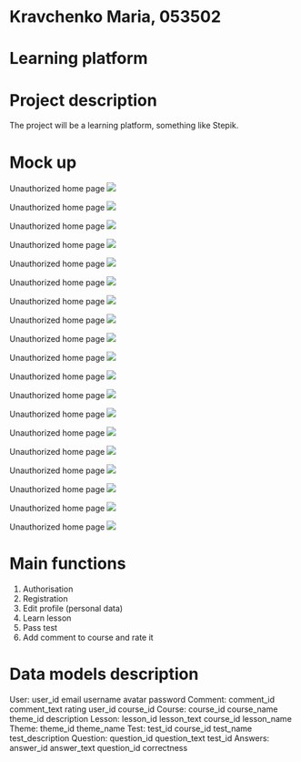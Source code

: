 # Kravchenko Maria, 053502

# Learning platform

# Project description
The project will be a learning platform, something like Stepik.

# Mock up
Unauthorized home page
![](https://github.com/kmashaa/learning_platform/blob/main/lab/Unauthorized_home_page.png)

Unauthorized home page
![](https://github.com/kmashaa/learning_platform/blob/main/lab/sign_up_page.png)

Unauthorized home page
![](https://github.com/kmashaa/learning_platform/blob/main/lab/sign_in_page.png)

Unauthorized home page
![](https://github.com/kmashaa/learning_platform/blob/main/lab/Profile_page.png)

Unauthorized home page
![](https://github.com/kmashaa/learning_platform/blob/main/lab/Settings_page.png)

Unauthorized home page
![](https://github.com/kmashaa/learning_platform/blob/main/lab/My_courses_page.png)

Unauthorized home page
![](https://github.com/kmashaa/learning_platform/blob/main/lab/Choosing_course_by_theme_authorized_page.png)

Unauthorized home page
![](https://github.com/kmashaa/learning_platform/blob/main/lab/Choosing_course_by_theme_unauthorized_page.png)

Unauthorized home page
![](https://github.com/kmashaa/learning_platform/blob/main/lab/Information_about_course_unauthorized_page.png)

Unauthorized home page
![](https://github.com/kmashaa/learning_platform/blob/main/lab/Information_about_course_authorized_page.png)

Unauthorized home page
![](https://github.com/kmashaa/learning_platform/blob/main/lab/Comments_authorized_page.png)

Unauthorized home page
![](https://github.com/kmashaa/learning_platform/blob/main/lab/New_comment_page.png)

Unauthorized home page
![](https://github.com/kmashaa/learning_platform/blob/main/lab/Choosing_lessons_page.png)

Unauthorized home page
![](https://github.com/kmashaa/learning_platform/blob/main/lab/Lesson_authorized_page.png)

Unauthorized home page
![](https://github.com/kmashaa/learning_platform/blob/main/lab/Information_about_test_page.png)

Unauthorized home page
![](https://github.com/kmashaa/learning_platform/blob/main/lab/Comments_unauthorized_page.png)

Unauthorized home page
![](https://github.com/kmashaa/learning_platform/blob/main/lab/Test_page.png)

Unauthorized home page
![](https://github.com/kmashaa/learning_platform/blob/main/lab/Good_test_result_page.png)

Unauthorized home page
![](https://github.com/kmashaa/learning_platform/blob/main/lab/Bad_test_result_page.png)


# Main functions
1) Authorisation
2) Registration
3) Edit profile (personal data)
4) Learn lesson
5) Pass test
6) Add comment to course and rate it


# Data models description
User:
    user_id
    email
    username
    avatar
    password
Comment:
    comment_id
    comment_text
    rating
    user_id
    course_id
Course:
    course_id
    course_name
    theme_id
    description
Lesson:
    lesson_id
    lesson_text
    course_id
    lesson_name
Theme:
    theme_id
    theme_name
Test:
    test_id
    course_id
    test_name
    test_description
Question:
    question_id
    question_text
    test_id
Answers:
    answer_id
    answer_text
    question_id
    correctness

